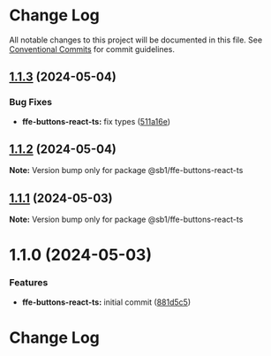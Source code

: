 # Change Log

All notable changes to this project will be documented in this file.
See [Conventional Commits](https://conventionalcommits.org) for commit guidelines.

## [1.1.3](https://github.com/SpareBank1/designsystem/compare/@sb1/ffe-buttons-react-ts@1.1.2...@sb1/ffe-buttons-react-ts@1.1.3) (2024-05-04)

### Bug Fixes

-   **ffe-buttons-react-ts:** fix types ([511a16e](https://github.com/SpareBank1/designsystem/commit/511a16e13306ee67fa91600e90ef54c67fa6cf7e))

## [1.1.2](https://github.com/SpareBank1/designsystem/compare/@sb1/ffe-buttons-react-ts@1.1.1...@sb1/ffe-buttons-react-ts@1.1.2) (2024-05-04)

**Note:** Version bump only for package @sb1/ffe-buttons-react-ts

## [1.1.1](https://github.com/SpareBank1/designsystem/compare/@sb1/ffe-buttons-react-ts@1.1.0...@sb1/ffe-buttons-react-ts@1.1.1) (2024-05-03)

**Note:** Version bump only for package @sb1/ffe-buttons-react-ts

# 1.1.0 (2024-05-03)

### Features

-   **ffe-buttons-react-ts:** initial commit ([881d5c5](https://github.com/SpareBank1/designsystem/commit/881d5c50851231f16b983d8e266d6cbdedd65c80))

# Change Log
